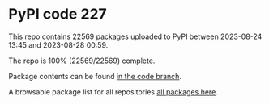 # PyPI code 227

This repo contains 22569 packages uploaded to PyPI between 
2023-08-24 13:45 and 2023-08-28 00:59.

The repo is 100% (22569/22569) complete.

Package contents can be found [in the code branch](https://github.com/pypi-data/pypi-mirror-227/tree/code/packages).

A browsable package list for all repositories [all packages here](https://pypi-data.github.io/website/repositories/pypi-mirror-227).


